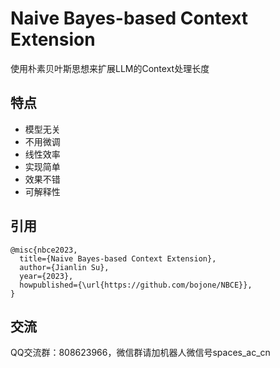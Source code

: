 # Naive Bayes-based Context Extension
使用朴素贝叶斯思想来扩展LLM的Context处理长度

## 特点
- 模型无关
- 不用微调
- 线性效率
- 实现简单
- 效果不错
- 可解释性

## 引用

```
@misc{nbce2023,
  title={Naive Bayes-based Context Extension},
  author={Jianlin Su},
  year={2023},
  howpublished={\url{https://github.com/bojone/NBCE}},
}
```
## 交流
QQ交流群：808623966，微信群请加机器人微信号spaces_ac_cn

